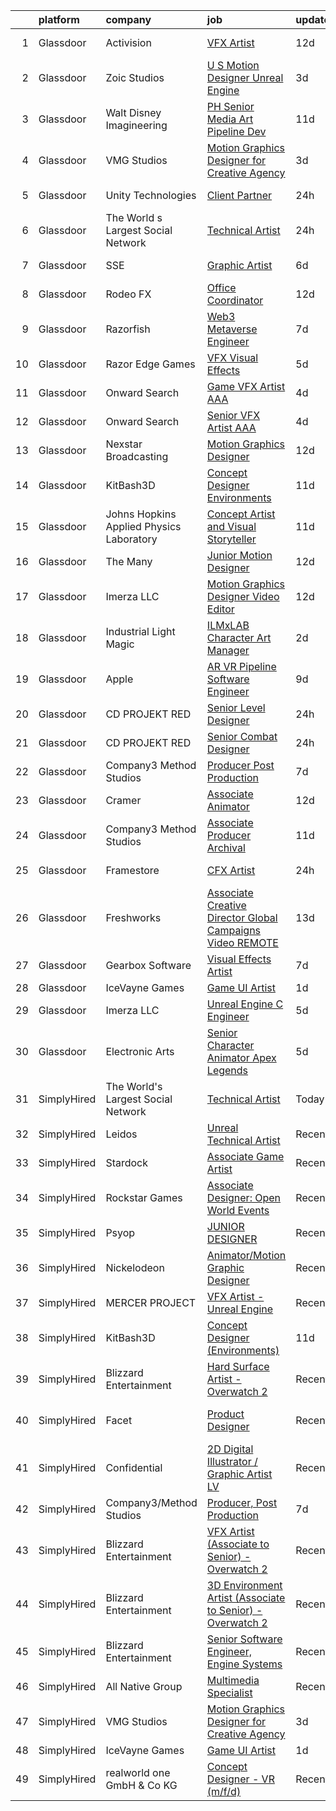 

|    | platform    | company                                  | job                                                                                                                                                                                                                                                                                                                                                                                                                                                                                                                                                                                                                                                                                                                                                                                                                                                                                                                                                                                                                                                                                                                                                                                                                                                                                                                                                                           | update_time   | location             |
|---:|:------------|:-----------------------------------------|:------------------------------------------------------------------------------------------------------------------------------------------------------------------------------------------------------------------------------------------------------------------------------------------------------------------------------------------------------------------------------------------------------------------------------------------------------------------------------------------------------------------------------------------------------------------------------------------------------------------------------------------------------------------------------------------------------------------------------------------------------------------------------------------------------------------------------------------------------------------------------------------------------------------------------------------------------------------------------------------------------------------------------------------------------------------------------------------------------------------------------------------------------------------------------------------------------------------------------------------------------------------------------------------------------------------------------------------------------------------------------|:--------------|:---------------------|
|  1 | Glassdoor   | Activision                               | [VFX Artist](https://www.glassdoor.com/partner/jobListing.htm?pos=117&ao=1136043&s=58&guid=000001821541501490b5fe627d6e3fbf&src=GD_JOB_AD&t=SR&vt=w&cs=1_0d3f15cd&cb=1658213978529&jobListingId=1007988235800&jrtk=3-0-1g8ak2k44kf1q801-1g8ak2k4mi7lr800-f8e423fe4b1b283e-)                                                                                                                                                                                                                                                                                                                                                                                                                                                                                                                                                                                                                                                                                                                                                                                                                                                                                                                                                                                                                                                                                                   | 12d           | Middleton, WI        |
|  2 | Glassdoor   | Zoic Studios                             | [U S  Motion Designer  Unreal Engine ](https://www.glassdoor.com/partner/jobListing.htm?pos=115&ao=1136043&s=58&guid=000001821541501490b5fe627d6e3fbf&src=GD_JOB_AD&t=SR&vt=w&ea=1&cs=1_62527cff&cb=1658213978529&jobListingId=1008009244576&jrtk=3-0-1g8ak2k44kf1q801-1g8ak2k4mi7lr800-4ddf86f2a868187e-)                                                                                                                                                                                                                                                                                                                                                                                                                                                                                                                                                                                                                                                                                                                                                                                                                                                                                                                                                                                                                                                                    | 3d            | Remote               |
|  3 | Glassdoor   | Walt Disney Imagineering                 | [PH Senior Media   Art Pipeline Dev](https://www.glassdoor.com/partner/jobListing.htm?pos=129&ao=1136043&s=58&guid=000001821541501490b5fe627d6e3fbf&src=GD_JOB_AD&t=SR&vt=w&cs=1_5c60bf1a&cb=1658213978532&jobListingId=1007989924517&jrtk=3-0-1g8ak2k44kf1q801-1g8ak2k4mi7lr800-ef776f0d28f0bfe6-)                                                                                                                                                                                                                                                                                                                                                                                                                                                                                                                                                                                                                                                                                                                                                                                                                                                                                                                                                                                                                                                                           | 11d           | Lake Buena Vista, FL |
|  4 | Glassdoor   | VMG Studios                              | [Motion Graphics Designer for Creative Agency](https://www.glassdoor.com/partner/jobListing.htm?pos=105&ao=1136043&s=58&guid=000001821541501490b5fe627d6e3fbf&src=GD_JOB_AD&t=SR&vt=w&ea=1&cs=1_dd98ee34&cb=1658213978528&jobListingId=1008008367182&jrtk=3-0-1g8ak2k44kf1q801-1g8ak2k4mi7lr800-42a36b0c18bec50b-)                                                                                                                                                                                                                                                                                                                                                                                                                                                                                                                                                                                                                                                                                                                                                                                                                                                                                                                                                                                                                                                            | 3d            | Bellevue, WA         |
|  5 | Glassdoor   | Unity Technologies                       | [Client Partner](https://www.glassdoor.com/partner/jobListing.htm?pos=112&ao=1136043&s=58&guid=000001821541501490b5fe627d6e3fbf&src=GD_JOB_AD&t=SR&vt=w&cs=1_671c3615&cb=1658213978529&jobListingId=1008012584446&jrtk=3-0-1g8ak2k44kf1q801-1g8ak2k4mi7lr800-95af4f754fea7388-)                                                                                                                                                                                                                                                                                                                                                                                                                                                                                                                                                                                                                                                                                                                                                                                                                                                                                                                                                                                                                                                                                               | 24h           | Bellevue, WA         |
|  6 | Glassdoor   | The World s Largest Social Network       | [Technical Artist](https://www.glassdoor.com/partner/jobListing.htm?pos=101&ao=1110586&s=58&guid=000001821541501490b5fe627d6e3fbf&src=GD_JOB_AD&t=SR&vt=w&ea=1&cs=1_9629dcfd&cb=1658213978527&jobListingId=1008013401273&cpc=1CBFC3E34E2A31FF&jrtk=3-0-1g8ak2k44kf1q801-1g8ak2k4mi7lr800-285b10546d188664--6NYlbfkN0DSgjPPcnEdvoK3uuxfISLALE6pB1FR7YSHOr_tSg5_QGIhoz_2VqUepdcKLBLI_zR7PvC-redOtucLp6FtUWQjwvJkbBSx66v-Ifo_autuPCmV7vy0uXxwLfkfIA-UW7O2oV9EshnenlX4g3M4xm0KlrhzXCObSYIKlD5rLaX4kWigvs9QCqga0OMmUQiLP0_FDJMZ8RAhwTAmeD9OxRgsyXbb--nP9m8rqecjZTWGP7ws2AOjkcja88fGCQJIHenqU_imBPJe4T6HDaesJ2UlWRajod2FxaF12U1A3vUUnMvvq5OH5y0_TWqTGrZ24QtMKNRswKTpTKnR64s5ef-lNFyuzEIUSV8RJgGx5_XoCPVIYsPpEO7k1Z6hKV1dGQm9lPA0JWDaX5Xwm8820BZ2WdhcNcPwNGAcly47QLoIAVHk1yxVUYd8FG2LDWTGgbghA4Er6lPXBaZa2TA8r3cqV4j_vpesUO4t0iBrif88bTVb8QjTGVQ2BFwFhyVpQ2TMWjlIdO6jnYxucEe8rLME0Xg8-RWrBhidO9c_Dg9JD-_fx-Xy3DQCQw5tXn0C76oL_5cZNfgtzlDto0p18Lvm0bh6RkOLLQk%3D)                                                                                                                                                                                                                                                                                                                                                                                                                     | 24h           | New York, NY         |
|  7 | Glassdoor   | SSE                                      | [Graphic Artist](https://www.glassdoor.com/partner/jobListing.htm?pos=126&ao=1136043&s=58&guid=000001821541501490b5fe627d6e3fbf&src=GD_JOB_AD&t=SR&vt=w&ea=1&cs=1_7f63676f&cb=1658213978530&jobListingId=1008001110074&jrtk=3-0-1g8ak2k44kf1q801-1g8ak2k4mi7lr800-50d7530ccefde205-)                                                                                                                                                                                                                                                                                                                                                                                                                                                                                                                                                                                                                                                                                                                                                                                                                                                                                                                                                                                                                                                                                          | 6d            | Jacksonville, FL     |
|  8 | Glassdoor   | Rodeo FX                                 | [Office Coordinator](https://www.glassdoor.com/partner/jobListing.htm?pos=121&ao=1136043&s=58&guid=000001821541501490b5fe627d6e3fbf&src=GD_JOB_AD&t=SR&vt=w&ea=1&cs=1_db487ab7&cb=1658213978529&jobListingId=1007988971088&jrtk=3-0-1g8ak2k44kf1q801-1g8ak2k4mi7lr800-a140d920125e5679-)                                                                                                                                                                                                                                                                                                                                                                                                                                                                                                                                                                                                                                                                                                                                                                                                                                                                                                                                                                                                                                                                                      | 12d           | Los Angeles, CA      |
|  9 | Glassdoor   | Razorfish                                | [Web3 Metaverse Engineer](https://www.glassdoor.com/partner/jobListing.htm?pos=130&ao=1136043&s=58&guid=000001821541501490b5fe627d6e3fbf&src=GD_JOB_AD&t=SR&vt=w&ea=1&cs=1_3de9011b&cb=1658213978532&jobListingId=1007999007023&jrtk=3-0-1g8ak2k44kf1q801-1g8ak2k4mi7lr800-37130fe9a53d6876-)                                                                                                                                                                                                                                                                                                                                                                                                                                                                                                                                                                                                                                                                                                                                                                                                                                                                                                                                                                                                                                                                                 | 7d            | New York, NY         |
| 10 | Glassdoor   | Razor Edge Games                         | [VFX Visual Effects](https://www.glassdoor.com/partner/jobListing.htm?pos=118&ao=1136043&s=58&guid=000001821541501490b5fe627d6e3fbf&src=GD_JOB_AD&t=SR&vt=w&cs=1_ca43159d&cb=1658213978529&jobListingId=1008002919278&jrtk=3-0-1g8ak2k44kf1q801-1g8ak2k4mi7lr800-43c429f9e3d05c00-)                                                                                                                                                                                                                                                                                                                                                                                                                                                                                                                                                                                                                                                                                                                                                                                                                                                                                                                                                                                                                                                                                           | 5d            | Remote               |
| 11 | Glassdoor   | Onward Search                            | [Game VFX Artist  AAA ](https://www.glassdoor.com/partner/jobListing.htm?pos=103&ao=1110586&s=58&guid=000001821541501490b5fe627d6e3fbf&src=GD_JOB_AD&t=SR&vt=w&cs=1_21183de3&cb=1658213978527&jobListingId=1008006652679&cpc=334ABAF5D42DC775&jrtk=3-0-1g8ak2k44kf1q801-1g8ak2k4mi7lr800-dfd35a528ec4c9bb--6NYlbfkN0B7YoEZZ2QAGDyEGGmBPAUWSHc1Mt3sMCn9FehKcWA3w1hdwjpEweHGJ9uPpOtWDZopoLlHQzwkaV43RuBz99EI46x9WD7n9Bdj8B7ov2Rm4-EmiDCK7dPYvE4soimDPURH1rbGNmXKk-8D-YCUlRbnfNFq_-XKTkon6HTHTam_3WqFFgn4EPNUigefX8H4STIfJ_G8QttmNv6PRO_E0PDsVIKEfAHjzwt32JHDCnbzzHbRZ_uBBQzvj-LD4RDnDVUCDJN08uLkCwlOjmyCqczuMelQ4t6MX6Bs3PjCaUf96UBGNetoH-rzXgfNhk4Lx7KiqhTwQtyHsYvrPcd57MEG4INlOjbz3o76GC0w905FU0F9EZpWJEGDV_mzFbIWWE6Jo0Z5bUCYDoSYBKRwGGlaFshCRkoHno2yHmmt06Zd6BMONY_n9ov745xod8XU5vwU2uAKPvW2bYGMXbbIsafqH4z_vgJxRJFilbW6TEJ3euZjQxF09UnV2fMWmpG1fzuzzUrBgr3DArpsarpU9sAKWnyRUJ-NoC2JN23oojH75JT2kYniqlbPCKsg0MzIlqKX6-79UK_LmKN_IeuIgD_yYGrAxysq8PlCZOoy4JBAnVTwbnfwwX_TiqfHY4UHpnRl9wPlfyupxKargeWSh3hI4Gu8vOxDhxBsAtZy0Vmu8y8_MQ7qw_Z1BaXjZe-dRIO6U6jIEAypZWzrQsmPG_bpDVoNd6ZSw4UDV_34HhDuXI1z2Oxwb0YWJIZPVlrNTEBjmSkR70WpvYPO4GLfVp9YZDCH0qgW2bphqJ3zQsNMb8PbstMR9SrWvZGFI0FfFJBVdm5qM6bxn5sXTGr0BFbdiPBYLmh0wCsWshuG-g1boE2KAvONZHJy6ct8Jfs7Nq88-91a0UkW95Q-BqEJYQB5nEJhm1CYYJ0qAGKH3Lqi3HuIMroS1IflHdJJ0DvuaDu_09XSQVvGdYUXe6gXwbdN-PESSja58B5slCfpfdhUCA%3D%3D)       | 4d            | Irvine, CA           |
| 12 | Glassdoor   | Onward Search                            | [Senior VFX Artist  AAA ](https://www.glassdoor.com/partner/jobListing.htm?pos=104&ao=1110586&s=58&guid=000001821541501490b5fe627d6e3fbf&src=GD_JOB_AD&t=SR&vt=w&cs=1_85598469&cb=1658213978527&jobListingId=1008005502010&cpc=334ABAF5D42DC775&jrtk=3-0-1g8ak2k44kf1q801-1g8ak2k4mi7lr800-a39b3d0b0025f332--6NYlbfkN0B7YoEZZ2QAGDyEGGmBPAUWSHc1Mt3sMCn9FehKcWA3w1hdwjpEweHGJ9uPpOtWDZrC-7lKc0mD8BMycFcRrvzqbDYv2CuZOIYpvsAKBQX73zrT8Or4NjVTRbDJaMWhrrTs_xYJ2kylhrSRs_nt6Ozlgoa9Ea6HAqX8CPf8Z1lK78dg9-mKsqqGAI6gYVYs_mVBnWuDW9szcOpG8C6k4wCEfqScZxKI12rMqw0vqfgB3hh7rZV6BPWFlG_BBmKeQamefFE-F5f0VOEv95RIz4JUvCxMT5eshFllBFURaV-3mEO27oUVbq6Ivhp-0iO5BtijDJ8kQSGSfAsRfR-JE6EqC2PA6k1T20Kh2rns-AJEQ3mMI_xI_lPfYqd7W74RlzT1dQ_XVKoGd4xU8q5NMQUUejCU86GQHeQ996GihkVA-XNX4BrazTU-R3UlPaUZZPInYrSnOYfT5N6VnF_uan2qIpfrObZWBIs9k9S_gDmDAUTd7DdUb7QMSELox2eTJHipE5yrfZMg5r8JFxnZESoMGI5rbREt0S-FjOCak2doPDajx0nTbpmZgtIuXb7AuztKB5Q4scmldUP5eq2ItvTMOOBXWxdDIot3yxDaF9J_m1HPSTYymcoeaNlaebsXG24EKUPasdv_Ft4RcXYb-OeolGLyQJbm3ISp8wp8SkGIqZvb_gwFzC2Jg4g34eMq4laNTUgxKAETFICuBHUXWftwermWaWb0gsINfUCSy8YkEh4TM0TJ3owhKflQcCprkG7hnbnGogwi6BMEhs9V8Y2UjBqhv8VYaQP3EFI3O5MXr7pkyWIX-ZvFBg4DLcsqdWymqgy_DNAwcbnuB0yLh6ILkzzCdJfU-7zoNl24pqnGg88VXf7rOPm4EVM0eOaNJW2hsEWsdaHCE-v3K_zI4u4vR5nD88PhdSd8vo4TVLH4gi4FPhvVB3KYGhycCcKyOaTqKaEXTqTd2WFkfsnDRUVEL0gxj9_tBkPxoUm4u95B0WXETbRIJ8gq) | 4d            | San Ramon, CA        |
| 13 | Glassdoor   | Nexstar Broadcasting                     | [Motion Graphics Designer](https://www.glassdoor.com/partner/jobListing.htm?pos=125&ao=1136043&s=58&guid=000001821541501490b5fe627d6e3fbf&src=GD_JOB_AD&t=SR&vt=w&cs=1_dce14eb4&cb=1658213978530&jobListingId=1007987890049&jrtk=3-0-1g8ak2k44kf1q801-1g8ak2k4mi7lr800-645467b4d0a36a75-)                                                                                                                                                                                                                                                                                                                                                                                                                                                                                                                                                                                                                                                                                                                                                                                                                                                                                                                                                                                                                                                                                     | 12d           | Charlotte, NC        |
| 14 | Glassdoor   | KitBash3D                                | [Concept Designer  Environments ](https://www.glassdoor.com/partner/jobListing.htm?pos=109&ao=1136043&s=58&guid=000001821541501490b5fe627d6e3fbf&src=GD_JOB_AD&t=SR&vt=w&ea=1&cs=1_868295ee&cb=1658213978528&jobListingId=1007991297272&jrtk=3-0-1g8ak2k44kf1q801-1g8ak2k4mi7lr800-78377495064bd2eb-)                                                                                                                                                                                                                                                                                                                                                                                                                                                                                                                                                                                                                                                                                                                                                                                                                                                                                                                                                                                                                                                                         | 11d           | Remote               |
| 15 | Glassdoor   | Johns Hopkins Applied Physics Laboratory | [Concept Artist and Visual Storyteller](https://www.glassdoor.com/partner/jobListing.htm?pos=111&ao=1136043&s=58&guid=000001821541501490b5fe627d6e3fbf&src=GD_JOB_AD&t=SR&vt=w&cs=1_bf216af0&cb=1658213978528&jobListingId=1007990323575&jrtk=3-0-1g8ak2k44kf1q801-1g8ak2k4mi7lr800-caf3af526954e90d-)                                                                                                                                                                                                                                                                                                                                                                                                                                                                                                                                                                                                                                                                                                                                                                                                                                                                                                                                                                                                                                                                        | 11d           | Laurel, MD           |
| 16 | Glassdoor   | The Many                                 | [Junior Motion Designer](https://www.glassdoor.com/partner/jobListing.htm?pos=108&ao=1136043&s=58&guid=000001821541501490b5fe627d6e3fbf&src=GD_JOB_AD&t=SR&vt=w&cs=1_c3d7fed5&cb=1658213978528&jobListingId=1007988372593&jrtk=3-0-1g8ak2k44kf1q801-1g8ak2k4mi7lr800-5516b2d00f8e4e8a-)                                                                                                                                                                                                                                                                                                                                                                                                                                                                                                                                                                                                                                                                                                                                                                                                                                                                                                                                                                                                                                                                                       | 12d           | Los Angeles, CA      |
| 17 | Glassdoor   | Imerza  LLC                              | [Motion Graphics Designer Video Editor](https://www.glassdoor.com/partner/jobListing.htm?pos=114&ao=1136043&s=58&guid=000001821541501490b5fe627d6e3fbf&src=GD_JOB_AD&t=SR&vt=w&ea=1&cs=1_7916e1fd&cb=1658213978529&jobListingId=1007987056661&jrtk=3-0-1g8ak2k44kf1q801-1g8ak2k4mi7lr800-b89d3df5b07892d1-)                                                                                                                                                                                                                                                                                                                                                                                                                                                                                                                                                                                                                                                                                                                                                                                                                                                                                                                                                                                                                                                                   | 12d           | Sarasota, FL         |
| 18 | Glassdoor   | Industrial Light   Magic                 | [ILMxLAB Character Art Manager](https://www.glassdoor.com/partner/jobListing.htm?pos=128&ao=1136043&s=58&guid=000001821541501490b5fe627d6e3fbf&src=GD_JOB_AD&t=SR&vt=w&cs=1_2f0421ae&cb=1658213978532&jobListingId=1008009556766&jrtk=3-0-1g8ak2k44kf1q801-1g8ak2k4mi7lr800-8beafdaaf7c3239a-)                                                                                                                                                                                                                                                                                                                                                                                                                                                                                                                                                                                                                                                                                                                                                                                                                                                                                                                                                                                                                                                                                | 2d            | San Francisco, CA    |
| 19 | Glassdoor   | Apple                                    | [AR VR Pipeline Software Engineer](https://www.glassdoor.com/partner/jobListing.htm?pos=102&ao=1110586&s=58&guid=000001821541501490b5fe627d6e3fbf&src=GD_JOB_AD&t=SR&vt=w&cs=1_073edfa5&cb=1658213978527&jobListingId=1007994891471&cpc=AC285F3A3ECA6BB0&jrtk=3-0-1g8ak2k44kf1q801-1g8ak2k4mi7lr800-fc55de529b78aa8f--6NYlbfkN0BvKrLyj5gPmtZO9T8euul8TCxuuKNOtzRJOomxnwSEodTz2Bc-sPZlbtkML8D-m4qO4tenHzNlbzznl9Zovftmt6-Mg1P-NrNJwQV9b7AKhWEtyPHdze1p3up1kuyhCBmYpi4Iic0ExJ4rulqpIM8-RimAb7jpdBuTvtFVnPTld-W23JLWHe4uISenvpqlLgWVLA9_E90RyjP-OoBEBPHdxNOV3Nq4oJx0rtAutYJ2XTmp3hWu6D7ubZNDk-tiL-jB6slA_1qr322KY84g_xskvIY7_94JoyOkR-CAWViZ2YYMaBp2Bax9-OG41XXk4ZrFg3jzXIkNp-7nMvZtKQnoR4bHu_4QR56n1wlLFdgbBe_QNl_mcd7KHC-42b4Xvwq-_qy2f2RnxB0G-8ZMJPgEZYJFNpdeKV095lxSaq6dXOafFY_fDOUw8bGOoKP73rUqX0efJhjZWFY7wQ71iqAa_rA9G_A2sW2F-Xlez3gdnr5dHF8TvSR74BxcscEG68J-inMm1B16ZxmZMspFRpp_B6R05_ob7qN0Z1jFyRYmpfW2bIceGN_Eq-7jdnaDPo6xbpR2UEbTsAn1gMC5m73ipoLb2vX7miIogrbIt5xqhYBNbPFHjKj5HAYcARUsKUXPCUMuiIsHzEfpBHV8CXDaBO1RaUc24Lzz30K9ZqUodnt0pV_swxlhVqGpem890m6Xy1EwdbNzMdNUr_acrRFYsxt1tYrUMzpnUwdk9ssDQlSWIf5udypfzsM5sAJ1AdwAN2bWGueM9LFsD4YOhjfo5YbVp9V9yDwoi8mg2pZ_oF_xmVSo1eLH8iEoKVRMOeDS9EwQ7ZNL2x6WjIj6ZkPPro1tfcccOm1T7MXF223-Ro-KrEZJntXc_rfqXkpefIMlt9FWn4dxwoSgr7QNqxgBJX1tp24BfxpcdAWJJ6PTrfXsWbcPNEdEy7Ztb9qszG26WlCxZ6YKW62TTDXRICa7)                        | 9d            | Boulder, CO          |
| 20 | Glassdoor   | CD PROJEKT RED                           | [Senior Level Designer](https://www.glassdoor.com/partner/jobListing.htm?pos=107&ao=1136043&s=58&guid=000001821541501490b5fe627d6e3fbf&src=GD_JOB_AD&t=SR&vt=w&cs=1_739b9f24&cb=1658213978528&jobListingId=1008013433162&jrtk=3-0-1g8ak2k44kf1q801-1g8ak2k4mi7lr800-4c9a8438ff845ca6-)                                                                                                                                                                                                                                                                                                                                                                                                                                                                                                                                                                                                                                                                                                                                                                                                                                                                                                                                                                                                                                                                                        | 24h           | Boston, MA           |
| 21 | Glassdoor   | CD PROJEKT RED                           | [Senior Combat Designer](https://www.glassdoor.com/partner/jobListing.htm?pos=106&ao=1136043&s=58&guid=000001821541501490b5fe627d6e3fbf&src=GD_JOB_AD&t=SR&vt=w&cs=1_d3374d9c&cb=1658213978528&jobListingId=1008013433186&jrtk=3-0-1g8ak2k44kf1q801-1g8ak2k4mi7lr800-667d2b494220c379-)                                                                                                                                                                                                                                                                                                                                                                                                                                                                                                                                                                                                                                                                                                                                                                                                                                                                                                                                                                                                                                                                                       | 24h           | Boston, MA           |
| 22 | Glassdoor   | Company3 Method Studios                  | [Producer  Post Production](https://www.glassdoor.com/partner/jobListing.htm?pos=116&ao=1136043&s=58&guid=000001821541501490b5fe627d6e3fbf&src=GD_JOB_AD&t=SR&vt=w&ea=1&cs=1_a4f0b1e8&cb=1658213978529&jobListingId=1007998502173&jrtk=3-0-1g8ak2k44kf1q801-1g8ak2k4mi7lr800-12f392fbeaba1796-)                                                                                                                                                                                                                                                                                                                                                                                                                                                                                                                                                                                                                                                                                                                                                                                                                                                                                                                                                                                                                                                                               | 7d            | New York, NY         |
| 23 | Glassdoor   | Cramer                                   | [Associate Animator](https://www.glassdoor.com/partner/jobListing.htm?pos=113&ao=1136043&s=58&guid=000001821541501490b5fe627d6e3fbf&src=GD_JOB_AD&t=SR&vt=w&ea=1&cs=1_92ce00ea&cb=1658213978529&jobListingId=1007987879014&jrtk=3-0-1g8ak2k44kf1q801-1g8ak2k4mi7lr800-b93565d935bfe333-)                                                                                                                                                                                                                                                                                                                                                                                                                                                                                                                                                                                                                                                                                                                                                                                                                                                                                                                                                                                                                                                                                      | 12d           | Norwood, MA          |
| 24 | Glassdoor   | Company3 Method Studios                  | [Associate Producer  Archival](https://www.glassdoor.com/partner/jobListing.htm?pos=124&ao=1136043&s=58&guid=000001821541501490b5fe627d6e3fbf&src=GD_JOB_AD&t=SR&vt=w&ea=1&cs=1_27232040&cb=1658213978529&jobListingId=1007991115470&jrtk=3-0-1g8ak2k44kf1q801-1g8ak2k4mi7lr800-5fb50d2aeeccedf3-)                                                                                                                                                                                                                                                                                                                                                                                                                                                                                                                                                                                                                                                                                                                                                                                                                                                                                                                                                                                                                                                                            | 11d           | Santa Monica, CA     |
| 25 | Glassdoor   | Framestore                               | [CFX Artist](https://www.glassdoor.com/partner/jobListing.htm?pos=119&ao=1136043&s=58&guid=000001821541501490b5fe627d6e3fbf&src=GD_JOB_AD&t=SR&vt=w&ea=1&cs=1_18318eb5&cb=1658213978529&jobListingId=1008012128322&jrtk=3-0-1g8ak2k44kf1q801-1g8ak2k4mi7lr800-23902078b8c922d9-)                                                                                                                                                                                                                                                                                                                                                                                                                                                                                                                                                                                                                                                                                                                                                                                                                                                                                                                                                                                                                                                                                              | 24h           | New York, NY         |
| 26 | Glassdoor   | Freshworks                               | [Associate Creative Director  Global Campaigns   Video  REMOTE ](https://www.glassdoor.com/partner/jobListing.htm?pos=120&ao=1136043&s=58&guid=000001821541501490b5fe627d6e3fbf&src=GD_JOB_AD&t=SR&vt=w&ea=1&cs=1_b7f9677e&cb=1658213978529&jobListingId=1007986438175&jrtk=3-0-1g8ak2k44kf1q801-1g8ak2k4mi7lr800-4d6ad1209c06e99f-)                                                                                                                                                                                                                                                                                                                                                                                                                                                                                                                                                                                                                                                                                                                                                                                                                                                                                                                                                                                                                                          | 13d           | San Mateo, CA        |
| 27 | Glassdoor   | Gearbox Software                         | [Visual Effects Artist](https://www.glassdoor.com/partner/jobListing.htm?pos=123&ao=1136043&s=58&guid=000001821541501490b5fe627d6e3fbf&src=GD_JOB_AD&t=SR&vt=w&ea=1&cs=1_faf682d0&cb=1658213978529&jobListingId=1007998860820&jrtk=3-0-1g8ak2k44kf1q801-1g8ak2k4mi7lr800-fa056ef69a544c96-)                                                                                                                                                                                                                                                                                                                                                                                                                                                                                                                                                                                                                                                                                                                                                                                                                                                                                                                                                                                                                                                                                   | 7d            | Frisco, TX           |
| 28 | Glassdoor   | IceVayne Games                           | [Game UI Artist](https://www.glassdoor.com/partner/jobListing.htm?pos=110&ao=1136043&s=58&guid=000001821541501490b5fe627d6e3fbf&src=GD_JOB_AD&t=SR&vt=w&ea=1&cs=1_c060251b&cb=1658213978528&jobListingId=1008010939116&jrtk=3-0-1g8ak2k44kf1q801-1g8ak2k4mi7lr800-a4580d4e6a89142d-)                                                                                                                                                                                                                                                                                                                                                                                                                                                                                                                                                                                                                                                                                                                                                                                                                                                                                                                                                                                                                                                                                          | 1d            | Remote               |
| 29 | Glassdoor   | Imerza  LLC                              | [Unreal Engine   C   Engineer](https://www.glassdoor.com/partner/jobListing.htm?pos=127&ao=1136043&s=58&guid=000001821541501490b5fe627d6e3fbf&src=GD_JOB_AD&t=SR&vt=w&ea=1&cs=1_96482bff&cb=1658213978532&jobListingId=1008001897361&jrtk=3-0-1g8ak2k44kf1q801-1g8ak2k4mi7lr800-8c79bb2871c86338-)                                                                                                                                                                                                                                                                                                                                                                                                                                                                                                                                                                                                                                                                                                                                                                                                                                                                                                                                                                                                                                                                            | 5d            | Remote               |
| 30 | Glassdoor   | Electronic Arts                          | [Senior Character Animator  Apex Legends ](https://www.glassdoor.com/partner/jobListing.htm?pos=122&ao=1136043&s=58&guid=000001821541501490b5fe627d6e3fbf&src=GD_JOB_AD&t=SR&vt=w&cs=1_a2eabfb1&cb=1658213978529&jobListingId=1008003306799&jrtk=3-0-1g8ak2k44kf1q801-1g8ak2k4mi7lr800-6d89526abe9aca00-)                                                                                                                                                                                                                                                                                                                                                                                                                                                                                                                                                                                                                                                                                                                                                                                                                                                                                                                                                                                                                                                                     | 5d            | Los Angeles, CA      |
| 31 | SimplyHired | The World's Largest Social Network       | [Technical Artist](https://www.simplyhired.com/job/6l9QrUD7MR0oTkCeRf5_2Wa1m1d0kSZN_YKXwe2Btx9JmIDFgnMujg?q=vfx+designer)                                                                                                                                                                                                                                                                                                                                                                                                                                                                                                                                                                                                                                                                                                                                                                                                                                                                                                                                                                                                                                                                                                                                                                                                                                                     | Today         | New York, NY         |
| 32 | SimplyHired | Leidos                                   | [Unreal Technical Artist](https://www.simplyhired.com/job/vUjM88WNHByq9hkXVcDGaHDWJBcJwdAHwcSIeARFGUwNOCFNjopeUg?q=vfx+designer)                                                                                                                                                                                                                                                                                                                                                                                                                                                                                                                                                                                                                                                                                                                                                                                                                                                                                                                                                                                                                                                                                                                                                                                                                                              | Recently      | Reston, VA           |
| 33 | SimplyHired | Stardock                                 | [Associate Game Artist](https://www.simplyhired.com/job/W7qNp3of8cn6kTjVZneaLow7hs8i5JRkVDGdJKNTsHCTbcY2t6Cyew?q=vfx+designer)                                                                                                                                                                                                                                                                                                                                                                                                                                                                                                                                                                                                                                                                                                                                                                                                                                                                                                                                                                                                                                                                                                                                                                                                                                                | Recently      | Plymouth, MI         |
| 34 | SimplyHired | Rockstar Games                           | [Associate Designer: Open World Events](https://www.simplyhired.com/job/vdV8vlT3gviLv2JCIKjxS72bf-KmVFeMRA0oYSRtEaTI4YyrugfY7Q?q=vfx+designer)                                                                                                                                                                                                                                                                                                                                                                                                                                                                                                                                                                                                                                                                                                                                                                                                                                                                                                                                                                                                                                                                                                                                                                                                                                | Recently      | Carlsbad, CA         |
| 35 | SimplyHired | Psyop                                    | [JUNIOR DESIGNER](https://www.simplyhired.com/job/zSJ2o2OxFVF9AqKa__B93UhQBlvvf_irwOF_5c0XrRg_GvznVO0-KQ?q=vfx+designer)                                                                                                                                                                                                                                                                                                                                                                                                                                                                                                                                                                                                                                                                                                                                                                                                                                                                                                                                                                                                                                                                                                                                                                                                                                                      | Recently      | New York, NY         |
| 36 | SimplyHired | Nickelodeon                              | [Animator/Motion Graphic Designer](https://www.simplyhired.com/job/seMENcpah2-lLx56dgQ7If76DlQ4u5bVEykKG1frdKpnuYHo39ut3g?q=vfx+designer)                                                                                                                                                                                                                                                                                                                                                                                                                                                                                                                                                                                                                                                                                                                                                                                                                                                                                                                                                                                                                                                                                                                                                                                                                                     | Recently      | New York, NY         |
| 37 | SimplyHired | MERCER PROJECT                           | [VFX Artist - Unreal Engine](https://www.simplyhired.com/job/2oePjLPnODm44ASH_jfmm99NvQfkSOC48xk2mIXNrjRpGVBiOBzF7Q?q=vfx+designer)                                                                                                                                                                                                                                                                                                                                                                                                                                                                                                                                                                                                                                                                                                                                                                                                                                                                                                                                                                                                                                                                                                                                                                                                                                           | Recently      | Remote               |
| 38 | SimplyHired | KitBash3D                                | [Concept Designer (Environments)](https://www.simplyhired.com/job/6RK58V9QRNPhm7KMuxGYlhUBdJx4j-xn111ezuam7_hRD9iRlS-KQQ?q=vfx+designer)                                                                                                                                                                                                                                                                                                                                                                                                                                                                                                                                                                                                                                                                                                                                                                                                                                                                                                                                                                                                                                                                                                                                                                                                                                      | 11d           | Remote               |
| 39 | SimplyHired | Blizzard Entertainment                   | [Hard Surface Artist - Overwatch 2](https://www.simplyhired.com/job/6UbuxcizWm0FGl0VWvCtYyHq-2-jjcWZ_YsxRvD4XaS9M8_zOx_FMA?q=vfx+designer)                                                                                                                                                                                                                                                                                                                                                                                                                                                                                                                                                                                                                                                                                                                                                                                                                                                                                                                                                                                                                                                                                                                                                                                                                                    | Recently      | Irvine, CA           |
| 40 | SimplyHired | Facet                                    | [Product Designer](https://www.simplyhired.com/job/mXfLdIzROFXZ4LZM8IUwypMkfkVTZlEQ5iYR6asUe9PpCJX1nH947A?q=vfx+designer)                                                                                                                                                                                                                                                                                                                                                                                                                                                                                                                                                                                                                                                                                                                                                                                                                                                                                                                                                                                                                                                                                                                                                                                                                                                     | Recently      | San Francisco, CA    |
| 41 | SimplyHired | Confidential                             | [2D Digital Illustrator / Graphic Artist LV](https://www.simplyhired.com/job/WR2-4KNjxgXV1vg_h0Smu4P2a7_SLarIZBzP3ysarILfdTKegejX8w?q=vfx+designer)                                                                                                                                                                                                                                                                                                                                                                                                                                                                                                                                                                                                                                                                                                                                                                                                                                                                                                                                                                                                                                                                                                                                                                                                                           | Recently      | Las Vegas, NV        |
| 42 | SimplyHired | Company3/Method Studios                  | [Producer, Post Production](https://www.simplyhired.com/job/LBWbQXm1O6dzLucaXNlDr6rGWGIXHCJOY2UL5m4AWOrlq0w-vp7eUg?q=vfx+designer)                                                                                                                                                                                                                                                                                                                                                                                                                                                                                                                                                                                                                                                                                                                                                                                                                                                                                                                                                                                                                                                                                                                                                                                                                                            | 7d            | New York, NY         |
| 43 | SimplyHired | Blizzard Entertainment                   | [VFX Artist (Associate to Senior) - Overwatch 2](https://www.simplyhired.com/job/2d70J5UkkZ2YmvlvJfcaEqf0vVFEZwLt57euRMmQlk3Afx_2Q_gYzw?q=vfx+designer)                                                                                                                                                                                                                                                                                                                                                                                                                                                                                                                                                                                                                                                                                                                                                                                                                                                                                                                                                                                                                                                                                                                                                                                                                       | Recently      | Irvine, CA           |
| 44 | SimplyHired | Blizzard Entertainment                   | [3D Environment Artist (Associate to Senior) - Overwatch 2](https://www.simplyhired.com/job/pw88DtF0EULjjFMy83MMr_Hg0HBZII6DCgYGL9C12joglMD-Z-Xwnw?q=vfx+designer)                                                                                                                                                                                                                                                                                                                                                                                                                                                                                                                                                                                                                                                                                                                                                                                                                                                                                                                                                                                                                                                                                                                                                                                                            | Recently      | Irvine, CA           |
| 45 | SimplyHired | Blizzard Entertainment                   | [Senior Software Engineer, Engine Systems](https://www.simplyhired.com/job/tMmtCyDUxHf8JJJ5bCNONOHibfhTpYdY-nwQ76oeAkm7OrfyZhRqFg?q=vfx+designer)                                                                                                                                                                                                                                                                                                                                                                                                                                                                                                                                                                                                                                                                                                                                                                                                                                                                                                                                                                                                                                                                                                                                                                                                                             | Recently      | Irvine, CA           |
| 46 | SimplyHired | All Native Group                         | [Multimedia Specialist](https://www.simplyhired.com/job/JGZiImbR-qNcwKe_5n8x2z613nkKyx8CCZOdh_5a9jGskXmYM49vVA?q=vfx+designer)                                                                                                                                                                                                                                                                                                                                                                                                                                                                                                                                                                                                                                                                                                                                                                                                                                                                                                                                                                                                                                                                                                                                                                                                                                                | Recently      | Blackstone, VA       |
| 47 | SimplyHired | VMG Studios                              | [Motion Graphics Designer for Creative Agency](https://www.simplyhired.com/job/RgUgIsJDANfFHoHXvYmis4dg3u0Z1SS3dFVhLpxDhX0xb2PbIYIc6g?q=vfx+designer)                                                                                                                                                                                                                                                                                                                                                                                                                                                                                                                                                                                                                                                                                                                                                                                                                                                                                                                                                                                                                                                                                                                                                                                                                         | 3d            | Bellevue, WA         |
| 48 | SimplyHired | IceVayne Games                           | [Game UI Artist](https://www.simplyhired.com/job/uOTZ8134CRzxj2nYG2_gw45sjRe12YHf2rcCLCRX7S35nrgPs2j4fQ?q=vfx+designer)                                                                                                                                                                                                                                                                                                                                                                                                                                                                                                                                                                                                                                                                                                                                                                                                                                                                                                                                                                                                                                                                                                                                                                                                                                                       | 1d            | Remote               |
| 49 | SimplyHired | realworld one GmbH & Co KG               | [Concept Designer - VR (m/f/d)](https://www.simplyhired.com/job/9M9B0HjzlxbnEWwSs63j38J2jv4QAGwRz17kgQnuQPJjtHPVVTunxA?q=vfx+designer)                                                                                                                                                                                                                                                                                                                                                                                                                                                                                                                                                                                                                                                                                                                                                                                                                                                                                                                                                                                                                                                                                                                                                                                                                                        | Recently      | Remote               |